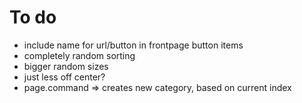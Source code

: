 # To do
- include name for url/button in frontpage button items
- completely random sorting
- bigger random sizes
- just less off center?
- page.command => creates new category, based on current index